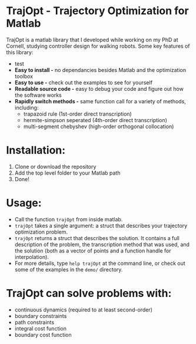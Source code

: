 # TrajOpt - Trajectory Optimization for Matlab
TrajOpt is a matlab library that I developed while working on my PhD at Cornell, studying controller design for walking robots. Some key features of this library:
- test
- __Easy to install -__ no dependancies besides Matlab and the optimization toolbox
- __Easy to use -__ check out the examples to see for yourself
- __Readable source code -__ easy to debug your code and figure out how the software works
- __Rapidly switch methods -__ same function call for a variety of methods, including:
    - trapazoid rule (1st-order direct transcription)
    - hermite-simpson seperated (4th-order direct transcription)
    - multi-segment chebyshev (high-order orthogonal collocation)

# Installation:
1. Clone or download the repository
2. Add the top level folder to your Matlab path
3. Done!

# Usage:
- Call the function `trajOpt` from inside matlab. 
- `trajOpt` takes a single argument: a struct that describes your trajectory optimization problem. 
- `trajOpt` returns a struct that describes the solution. It contains a full description of the problem, the transcription method that was used, and the solution (both as a vector of points and a function handle for interpolation).
- For more details, type `help trajOpt` at the command line, or check out some of the examples in the `demo/` directory.
 
# TrajOpt can solve problems with:
- continuous dynamics (required to at least second-order)
- boundary constraints 
- path constraints
- integral cost function
- boundary cost function